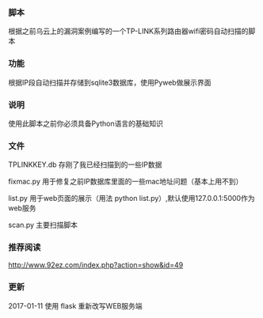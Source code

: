 ### 脚本
根据之前乌云上的漏洞案例编写的一个TP-LINK系列路由器wifi密码自动扫描的脚本
### 功能
根据IP段自动扫描并存储到sqlite3数据库，使用Pyweb做展示界面
### 说明
使用此脚本之前你必须具备Python语言的基础知识
### 文件
TPLINKKEY.db 存刚了我已经扫描到的一些IP数据

fixmac.py 用于修复之前IP数据库里面的一些mac地址问题（基本上用不到）

list.py 用于web页面的展示（用法 python list.py）,默认使用127.0.0.1:5000作为web服务

scan.py 主要扫描脚本
### 推荐阅读
http://www.92ez.com/index.php?action=show&id=49
### 更新
2017-01-11 使用 flask 重新改写WEB服务端